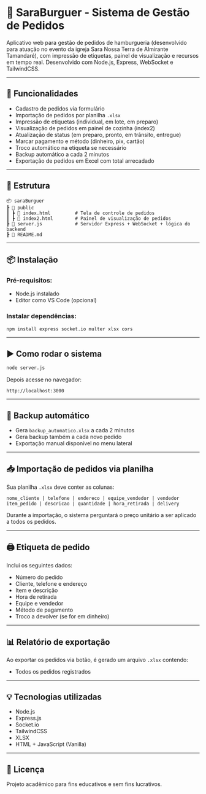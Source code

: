 # 🍔 SaraBurguer - Sistema de Gestão de Pedidos

Aplicativo web para gestão de pedidos de hamburgueria (desenvolvido para atuação no evento da igreja Sara Nossa Terra de Almirante Tamandaré), com impressão de etiquetas, painel de visualização e recursos em tempo real. Desenvolvido com Node.js, Express, WebSocket e TailwindCSS.

---

## 🚀 Funcionalidades

- Cadastro de pedidos via formulário
- Importação de pedidos por planilha `.xlsx`
- Impressão de etiquetas (individual, em lote, em preparo)
- Visualização de pedidos em painel de cozinha (index2)
- Atualização de status (em preparo, pronto, em trânsito, entregue)
- Marcar pagamento e método (dinheiro, pix, cartão)
- Troco automático na etiqueta se necessário
- Backup automático a cada 2 minutos
- Exportação de pedidos em Excel com total arrecadado

---

## 📁 Estrutura

```
📦 saraBurguer
┣ 📁 public
┃ ┣ 📄 index.html         # Tela de controle de pedidos
┃ ┣ 📄 index2.html        # Painel de visualização de pedidos
┣ 📄 server.js            # Servidor Express + WebSocket + lógica do backend
┣ 📄 README.md
```

---

## 📦 Instalação

### Pré-requisitos:
- Node.js instalado
- Editor como VS Code (opcional)

### Instalar dependências:

```bash
npm install express socket.io multer xlsx cors
```

---

## ▶️ Como rodar o sistema

```bash
node server.js
```

Depois acesse no navegador:

```
http://localhost:3000
```

---

## 💾 Backup automático

- Gera `backup_automatico.xlsx` a cada 2 minutos
- Gera backup também a cada novo pedido
- Exportação manual disponível no menu lateral

---

## 📥 Importação de pedidos via planilha

Sua planilha `.xlsx` deve conter as colunas:

```text
nome_cliente | telefone | endereco | equipe_vendedor | vendedor
item_pedido | descricao | quantidade | hora_retirada | delivery
```

Durante a importação, o sistema perguntará o preço unitário a ser aplicado a todos os pedidos.

---

## 🖨️ Etiqueta de pedido

Inclui os seguintes dados:
- Número do pedido
- Cliente, telefone e endereço
- Item e descrição
- Hora de retirada
- Equipe e vendedor
- Método de pagamento
- Troco a devolver (se for em dinheiro)

---

## 📊 Relatório de exportação

Ao exportar os pedidos via botão, é gerado um arquivo `.xlsx` contendo:

- Todos os pedidos registrados

---

## 💡 Tecnologias utilizadas

- Node.js
- Express.js
- Socket.io
- TailwindCSS
- XLSX
- HTML + JavaScript (Vanilla)

---

## 🔐 Licença

Projeto acadêmico para fins educativos e sem fins lucrativos.